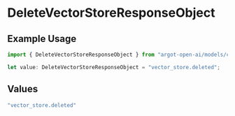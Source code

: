 # DeleteVectorStoreResponseObject

## Example Usage

```typescript
import { DeleteVectorStoreResponseObject } from "argot-open-ai/models/components";

let value: DeleteVectorStoreResponseObject = "vector_store.deleted";
```

## Values

```typescript
"vector_store.deleted"
```
